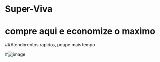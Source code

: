 # Super-Viva

# compre aqui e economize o maximo 

##Atendimentos rapidos, poupe mais tempo


#![image](https://github.com/user-attachments/assets/18e58c60-6be5-499e-be6a-f065001539fe)
